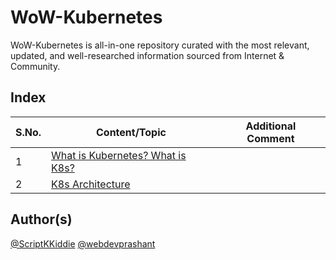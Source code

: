 # WoW-Kubernetes

WoW-Kubernetes is all-in-one repository curated with the most relevant, updated, and well-researched information sourced from Internet &amp; Community.

## Index

S.No. | Content/Topic | Additional Comment
--- | --- | ---
1 | [What is Kubernetes? What is K8s?](https://www.technical0812.com/post/kubernetes) |
2 | [K8s Architecture](https://www.technical0812.com/post/categories/devops) |

## Author(s)

[@ScriptKKiddie](https://github.com/ScriptKKiddie)
[@webdevprashant](https://github.com/webdevprashant)
